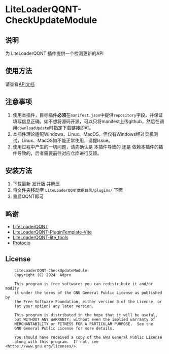 # LiteLoaderQQNT-CheckUpdateModule

## 说明
为 LiteLoaderQQNT 插件提供一个检测更新的API

## 使用方法

请查看[API文档](./API.md)

## 注意事项
1. 使用本插件，目标插件**必须**在`manifest.json`中提供`repository`字段，并保证填写信息正确。如不想将源码开源，可以只将manifest上传github，然后在调用`downloadUpdate`时指定下载链接即可。
2. 本插件理论适配Windows、Linux、MacOS，但仅有Windows经过实机测试，Linux、MacOS如不能正常使用，请提Issue。
3. 使用过程中产生的一切问题，请先确认是 本插件导致的 还是 依赖本插件的插件导致的，后者需要前往对应仓库进行反馈。

## 安装方法
1. 下载最新 [发行版](https://github.com/adproqwq/LiteLoaderQQNT-CheckUpdateModule/releases) 并解压
2. 将文件夹移动至 `LiteLoaderQQNT数据目录/plugins/` 下面
3. 重启QQNT即可

## 鸣谢
* [LiteLoaderQQNT](https://github.com/LiteLoaderQQNT/LiteLoaderQQNT/)
* [LiteLoaderQQNT-PluginTemplate-Vite](https://github.com/MisaLiu/LiteLoaderQQNT-PluginTemplate-Vite/)
* [LiteLoaderQQNT-lite_tools](https://github.com/xiyuesaves/LiteLoaderQQNT-lite_tools/)
* [Protocio](https://github.com/PRO-2684/protocio/)

## License
```
    LiteLoaderQQNT-CheckUpdateModule
    Copyright (C) 2024  Adpro

    This program is free software: you can redistribute it and/or modify
    it under the terms of the GNU General Public License as published by
    the Free Software Foundation, either version 3 of the License, or
    (at your option) any later version.

    This program is distributed in the hope that it will be useful,
    but WITHOUT ANY WARRANTY; without even the implied warranty of
    MERCHANTABILITY or FITNESS FOR A PARTICULAR PURPOSE.  See the
    GNU General Public License for more details.

    You should have received a copy of the GNU General Public License
    along with this program.  If not, see <https://www.gnu.org/licenses/>.
```